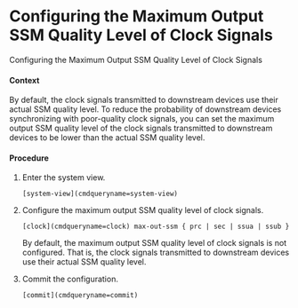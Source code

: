 Configuring the Maximum Output SSM Quality Level of Clock Signals
=================================================================

Configuring the Maximum Output SSM Quality Level of Clock Signals

#### Context

By default, the clock signals transmitted to downstream devices use their actual SSM quality level. To reduce the probability of downstream devices synchronizing with poor-quality clock signals, you can set the maximum output SSM quality level of the clock signals transmitted to downstream devices to be lower than the actual SSM quality level.


#### Procedure

1. Enter the system view.
   
   
   ```
   [system-view](cmdqueryname=system-view)
   ```
2. Configure the maximum output SSM quality level of clock signals.
   
   
   ```
   [clock](cmdqueryname=clock) max-out-ssm { prc | sec | ssua | ssub }
   ```
   
   
   
   By default, the maximum output SSM quality level of clock signals is not configured. That is, the clock signals transmitted to downstream devices use their actual SSM quality level.
3. Commit the configuration.
   
   
   ```
   [commit](cmdqueryname=commit)
   ```